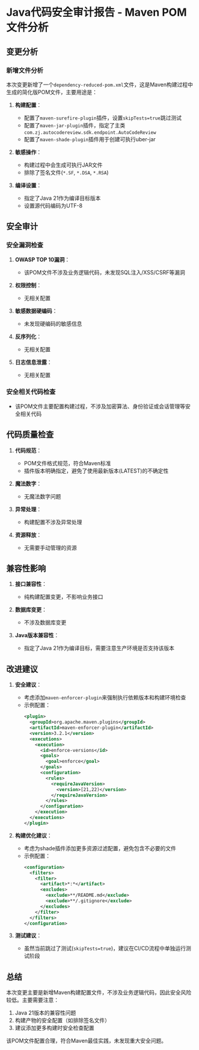 # Java代码安全审计报告 - Maven POM文件分析

## 变更分析

### 新增文件分析
本次变更新增了一个`dependency-reduced-pom.xml`文件，这是Maven构建过程中生成的简化版POM文件，主要用途是：

1. **构建配置**：
   - 配置了`maven-surefire-plugin`插件，设置`skipTests=true`跳过测试
   - 配置了`maven-jar-plugin`插件，指定了主类`com.zj.autocodereview.sdk.endpoint.AutoCodeReview`
   - 配置了`maven-shade-plugin`插件用于创建可执行uber-jar

2. **敏感操作**：
   - 构建过程中会生成可执行JAR文件
   - 排除了签名文件(`*.SF`, `*.DSA`, `*.RSA`)

3. **编译设置**：
   - 指定了Java 21作为编译目标版本
   - 设置源代码编码为UTF-8

## 安全审计

### 安全漏洞检查
1. **OWASP TOP 10漏洞**：
   - 该POM文件不涉及业务逻辑代码，未发现SQL注入/XSS/CSRF等漏洞

2. **权限控制**：
   - 无相关配置

3. **敏感数据硬编码**：
   - 未发现硬编码的敏感信息

4. **反序列化**：
   - 无相关配置

5. **日志信息泄露**：
   - 无相关配置

### 安全相关代码检查
- 该POM文件主要配置构建过程，不涉及加密算法、身份验证或会话管理等安全相关代码

## 代码质量检查

1. **代码规范**：
   - POM文件格式规范，符合Maven标准
   - 插件版本明确指定，避免了使用最新版本(LATEST)的不确定性

2. **魔法数字**：
   - 无魔法数字问题

3. **异常处理**：
   - 构建配置不涉及异常处理

4. **资源释放**：
   - 无需要手动管理的资源

## 兼容性影响

1. **接口兼容性**：
   - 纯构建配置变更，不影响业务接口

2. **数据库变更**：
   - 不涉及数据库变更

3. **Java版本兼容性**：
   - 指定了Java 21作为编译目标，需要注意生产环境是否支持该版本

## 改进建议

1. **安全建议**：
   - 考虑添加`maven-enforcer-plugin`来强制执行依赖版本和构建环境检查
   - 示例配置：
     ```xml
     <plugin>
       <groupId>org.apache.maven.plugins</groupId>
       <artifactId>maven-enforcer-plugin</artifactId>
       <version>3.2.1</version>
       <executions>
         <execution>
           <id>enforce-versions</id>
           <goals>
             <goal>enforce</goal>
           </goals>
           <configuration>
             <rules>
               <requireJavaVersion>
                 <version>[21,22)</version>
               </requireJavaVersion>
             </rules>
           </configuration>
         </execution>
       </executions>
     </plugin>
     ```

2. **构建优化建议**：
   - 考虑为shade插件添加更多资源过滤配置，避免包含不必要的文件
   - 示例配置：
     ```xml
     <configuration>
       <filters>
         <filter>
           <artifact>*:*</artifact>
           <excludes>
             <exclude>**/README.md</exclude>
             <exclude>**/.gitignore</exclude>
           </excludes>
         </filter>
       </filters>
     </configuration>
     ```

3. **测试建议**：
   - 虽然当前跳过了测试(`skipTests=true`)，建议在CI/CD流程中单独运行测试阶段

## 总结

本次变更主要是新增Maven构建配置文件，不涉及业务逻辑代码，因此安全风险较低。主要需要注意：
1. Java 21版本的兼容性问题
2. 构建产物的安全配置（如排除签名文件）
3. 建议添加更多构建时安全检查配置

该POM文件配置合理，符合Maven最佳实践，未发现重大安全问题。